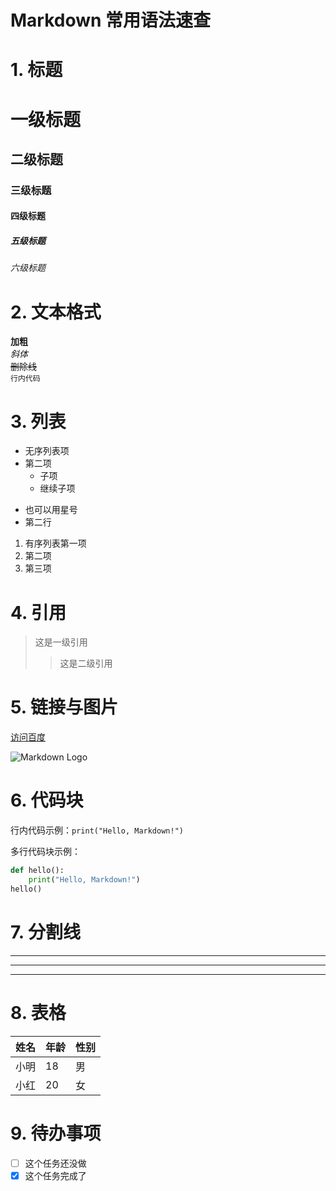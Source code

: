 # Markdown 常用语法速查

# 1. 标题

# 一级标题
## 二级标题
### 三级标题
#### 四级标题
##### 五级标题
###### 六级标题

# 2. 文本格式

**加粗**  
*斜体*  
~~删除线~~  
`行内代码`

# 3. 列表

- 无序列表项
- 第二项
  - 子项
  - 继续子项

* 也可以用星号
* 第二行

1. 有序列表第一项
2. 第二项
3. 第三项

# 4. 引用

> 这是一级引用  
>> 这是二级引用

# 5. 链接与图片

[访问百度](https://www.baidu.com)

![Markdown Logo](https://markdown-here.com/img/icon256.png)

# 6. 代码块

行内代码示例：`print("Hello, Markdown!")`

多行代码块示例：

```python
def hello():
    print("Hello, Markdown!")
hello()
```

# 7. 分割线

---
***
___

# 8. 表格

| 姓名 | 年龄 | 性别 |
| ---- | ---- | ---- |
| 小明 |  18  | 男   |
| 小红 |  20  | 女   |

# 9. 待办事项

- [ ] 这个任务还没做
- [x] 这个任务完成了
